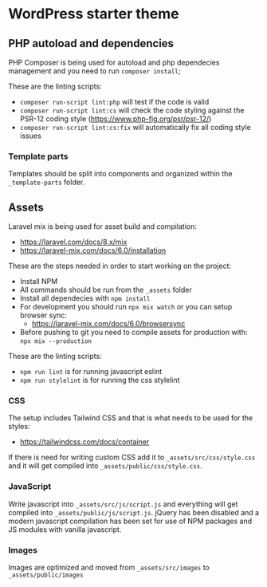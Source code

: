 # WordPress starter theme

## PHP autoload and dependencies

PHP Composer is being used for autoload and php dependecies management and you need to run `composer install`;

These are the linting scripts:

- `composer run-script lint:php` will test if the code is valid
- `composer run-script lint:cs` will check the code styling against the PSR-12 coding style (https://www.php-fig.org/psr/psr-12/)
- `composer run-script lint:cs:fix` will automatically fix all coding style issues

### Template parts

Templates should be split into components and organized within the `_template-parts` folder.  

## Assets

Laravel mix is being used for asset build and compilation:

- https://laravel.com/docs/8.x/mix
- https://laravel-mix.com/docs/6.0/installation

These are the steps needed in order to start working on the project:

- Install NPM
- All commands should be run from the `_assets` folder
- Install all dependecies with `npm install`
- For development you should run `npx mix watch` or you can setup browser sync: 
    - https://laravel-mix.com/docs/6.0/browsersync
- Before pushing to git you need to compile assets for production with: `npx mix --production`

These are the linting scripts:

- `npm run lint` is for running javascript eslint
- `npm run stylelint` is for running the css stylelint

### CSS

The setup includes Tailwind CSS and that is what needs to be used for the styles:

- https://tailwindcss.com/docs/container

If there is need for writing custom CSS add it to `_assets/src/css/style.css` and it will get compiled into `_assets/public/css/style.css`.

### JavaScript

Write javascript into `_assets/src/js/script.js` and everything will get compiled into `_assets/public/js/script.js`.
jQuery has been disabled and a modern javascript compilation has been set for use of NPM packages and JS modules with vanilla javascript.

### Images

Images are optimized and moved from `_assets/src/images` to `_assets/public/images`
